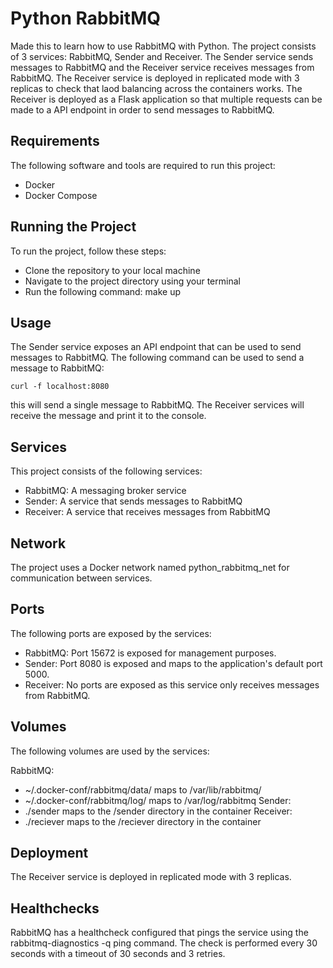 # Python RabbitMQ

Made this to learn how to use RabbitMQ with Python. The project consists of 3 services: RabbitMQ, Sender and Receiver. The Sender service sends messages to RabbitMQ and the Receiver service receives messages from RabbitMQ. The Receiver service is deployed in replicated mode with 3 replicas to check that laod balancing across the containers works. The Receiver is deployed as a Flask application so that multiple requests can be made to a API endpoint in order to send messages to RabbitMQ.

## Requirements

The following software and tools are required to run this project:

- Docker
- Docker Compose

## Running the Project

To run the project, follow these steps:

- Clone the repository to your local machine
- Navigate to the project directory using your terminal
- Run the following command: make up

## Usage

The Sender service exposes an API endpoint that can be used to send messages to RabbitMQ. The following command can be used to send a message to RabbitMQ:

`curl -f localhost:8080`

this will send a single message to RabbitMQ. The Receiver services will receive the message and print it to the console.

## Services

This project consists of the following services:

- RabbitMQ: A messaging broker service
- Sender: A service that sends messages to RabbitMQ
- Receiver: A service that receives messages from RabbitMQ

## Network

The project uses a Docker network named python_rabbitmq_net for communication between services.

## Ports

The following ports are exposed by the services:

- RabbitMQ: Port 15672 is exposed for management purposes.
- Sender: Port 8080 is exposed and maps to the application's default port 5000.
- Receiver: No ports are exposed as this service only receives messages from RabbitMQ.

## Volumes

The following volumes are used by the services:

RabbitMQ:

- ~/.docker-conf/rabbitmq/data/ maps to /var/lib/rabbitmq/
- ~/.docker-conf/rabbitmq/log/ maps to /var/log/rabbitmq
  Sender:
- ./sender maps to the /sender directory in the container
  Receiver:
- ./reciever maps to the /reciever directory in the container

## Deployment

The Receiver service is deployed in replicated mode with 3 replicas.

## Healthchecks

RabbitMQ has a healthcheck configured that pings the service using the rabbitmq-diagnostics -q ping command. The check is performed every 30 seconds with a timeout of 30 seconds and 3 retries.

